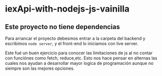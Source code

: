 # iexApi-with-nodejs-js-vainilla

## Este proyecto no tiene dependencias

Para arrancar el proyecto debesmos entrar a 
la carpeta del backend y escribimos 
`node server`, y el front-end lo iniciamos 
con live server.


Este fué un buen ejercicio para conocer las 
limitaciones de js al no contar con funciónes 
como fetch, reduce,etc. Esto nos hace pensar 
en alternas las cuales nos ayudan a 
desarrollar mayor logica de programación 
aunque no siempre son las mejores opciones. 
